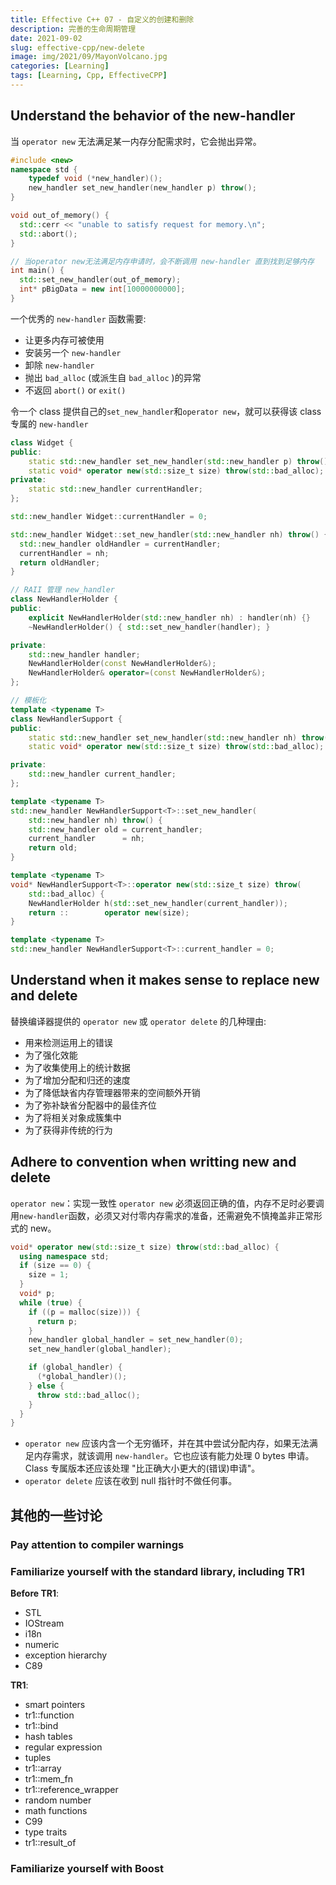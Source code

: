 ```yaml
---
title: Effective C++ 07 - 自定义的创建和删除
description: 完善的生命周期管理
date: 2021-09-02
slug: effective-cpp/new-delete
image: img/2021/09/MayonVolcano.jpg
categories: [Learning]
tags: [Learning, Cpp, EffectiveCPP]
---
```


## Understand the behavior of the new-handler

当 `operator new` 无法满足某一内存分配需求时，它会抛出异常。

```c++
#include <new>
namespace std {
    typedef void (*new_handler)();
    new_handler set_new_handler(new_handler p) throw();
}

void out_of_memory() {
  std::cerr << "unable to satisfy request for memory.\n";
  std::abort();
}

// 当operator new无法满足内存申请时，会不断调用 new-handler 直到找到足够内存
int main() {
  std::set_new_handler(out_of_memory);
  int* pBigData = new int[10000000000];
}
```

一个优秀的 `new-handler` 函数需要:

- 让更多内存可被使用
- 安装另一个 `new-handler`
- 卸除 `new-handler`
- 抛出 `bad_alloc` (或派生自 `bad_alloc` )的异常
- 不返回 `abort()` or `exit()`

令一个 class 提供自己的`set_new_handler`和`operator new`，就可以获得该 class 专属的 `new-handler`

```c++
class Widget {
public:
    static std::new_handler set_new_handler(std::new_handler p) throw();
    static void* operator new(std::size_t size) throw(std::bad_alloc);
private:
    static std::new_handler currentHandler;
};

std::new_handler Widget::currentHandler = 0;

std::new_handler Widget::set_new_handler(std::new_handler nh) throw() {
  std::new_handler oldHandler = currentHandler;
  currentHandler = nh;
  return oldHandler;
}

// RAII 管理 new_handler
class NewHandlerHolder {
public:
    explicit NewHandlerHolder(std::new_handler nh) : handler(nh) {}
    ~NewHandlerHolder() { std::set_new_handler(handler); }

private:
    std::new_handler handler;
    NewHandlerHolder(const NewHandlerHolder&);
    NewHandlerHolder& operator=(const NewHandlerHolder&);
};

// 模板化
template <typename T>
class NewHandlerSupport {
public:
    static std::new_handler set_new_handler(std::new_handler nh) throw();
    static void* operator new(std::size_t size) throw(std::bad_alloc);

private:
    std::new_handler current_handler;
};

template <typename T>
std::new_handler NewHandlerSupport<T>::set_new_handler(
    std::new_handler nh) throw() {
    std::new_handler old = current_handler;
    current_handler      = nh;
    return old;
}

template <typename T>
void* NewHandlerSupport<T>::operator new(std::size_t size) throw(
    std::bad_alloc) {
    NewHandlerHolder h(std::set_new_handler(current_handler));
    return ::        operator new(size);
}

template <typename T>
std::new_handler NewHandlerSupport<T>::current_handler = 0;
```

## Understand when it makes sense to replace new and delete

替换编译器提供的 `operator new` 或 `operator delete` 的几种理由:

- 用来检测运用上的错误
- 为了强化效能
- 为了收集使用上的统计数据
- 为了增加分配和归还的速度
- 为了降低缺省内存管理器带来的空间额外开销
- 为了弥补缺省分配器中的最佳齐位
- 为了将相关对象成簇集中
- 为了获得非传统的行为

## Adhere to convention when writting new and delete

`operator new`：实现一致性 `operator new` 必须返回正确的值，内存不足时必要调用`new-handler`函数，必须又对付零内存需求的准备，还需避免不慎掩盖非正常形式的 new。

```c++
void* operator new(std::size_t size) throw(std::bad_alloc) {
  using namespace std;
  if (size == 0) {
    size = 1;
  }
  void* p;
  while (true) {
    if ((p = malloc(size))) {
      return p;
    }
    new_handler global_handler = set_new_handler(0);
    set_new_handler(global_handler);

    if (global_handler) {
      (*global_handler)();
    } else {
      throw std::bad_alloc();
    }
  }
}
```

- `operator new` 应该内含一个无穷循环，并在其中尝试分配内存，如果无法满足内存需求，就该调用 `new-handler`。它也应该有能力处理 0 bytes 申请。 Class 专属版本还应该处理 "比正确大小更大的(错误)申请"。
- `operator delete` 应该在收到 null 指针时不做任何事。

## 其他的一些讨论

### Pay attention to compiler warnings

### Familiarize yourself with the standard library, including TR1

**Before TR1**:

- STL
- IOStream
- i18n
- numeric
- exception hierarchy
- C89

**TR1**:

- smart pointers
- tr1::function
- tr1::bind
- hash tables
- regular expression
- tuples
- tr1::array
- tr1::mem_fn
- tr1::reference_wrapper
- random number
- math functions
- C99
- type traits
- tr1::result_of

### Familiarize yourself with Boost
